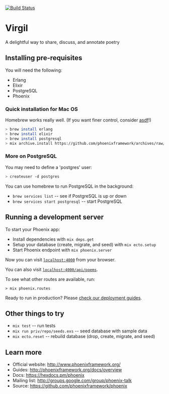 [![Build Status](https://travis-ci.org/alex-knowles/virgil-server.svg?branch=master)](https://travis-ci.org/alex-knowles/virgil-server)

# Virgil

A delightful way to share, discuss, and annotate poetry

## Installing pre-requisites

You will need the following:

* Erlang
* Elixir
* PostgreSQL
* Phoenix

### Quick installation for Mac OS

Homebrew works really well.  (If you want finer control, consider [asdf](https://github.com/asdf-vm/asdf/blob/master/ballad-of-asdf.md)!)

```sh
> brew install erlang
> brew install elixir
> brew install postgresql
> mix archive.install https://github.com/phoenixframework/archives/raw/master/phoenix_new.ez
```

### More on PostgreSQL

You may need to define a 'postgres' user:

```sh
> createuser -d postgres
```

You can use homebrew to run PostgreSQL in the background:

* `brew services list` -- see if PostgreSQL is up or down
* `brew services start postgresql` -- start PostgreSQL

## Running a development server

To start your Phoenix app:

  * Install dependencies with `mix deps.get`
  * Setup your database (create, migrate, and seed) with `mix ecto.setup`
  * Start Phoenix endpoint with `mix phoenix.server`

Now you can visit [`localhost:4000`](http://localhost:4000) from your browser.

You can also visit [`localhost:4000/api/poems`](http://localhost:4000/api/poems).

To see what other routes are available, run:

```
> mix phoenix.routes
```

Ready to run in production? Please [check our deployment guides](http://www.phoenixframework.org/docs/deployment).

## Other things to try

* `mix test` -- run tests
* `mix run priv/repo/seeds.exs` -- seed database with sample data
* `mix ecto.reset` -- rebuild database (drop, create, migrate, and seed)

## Learn more

  * Official website: http://www.phoenixframework.org/
  * Guides: http://phoenixframework.org/docs/overview
  * Docs: https://hexdocs.pm/phoenix
  * Mailing list: http://groups.google.com/group/phoenix-talk
  * Source: https://github.com/phoenixframework/phoenix
